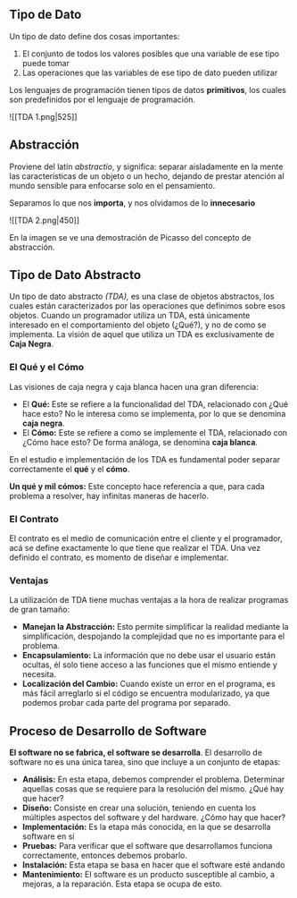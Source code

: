 ## Tipo de Dato

Un tipo de dato define dos cosas importantes:

1. El conjunto de todos los valores posibles que una variable de ese tipo puede tomar
2. Las operaciones que las variables de ese tipo de dato pueden utilizar

Los lenguajes de programación tienen tipos de datos **primitivos**, los cuales son predefinidos por el lenguaje de programación.

![[TDA 1.png|525]]

## Abstracción

Proviene del latín *abstractio*, y significa: separar aisladamente en la mente las características de un objeto o un hecho, dejando de prestar atención al mundo sensible para enfocarse solo en el pensamiento.

Separamos lo que nos **importa**, y nos olvidamos de lo **innecesario**

![[TDA 2.png|450]]

En la imagen se ve una demostración de Picasso del concepto de abstracción.

## Tipo de Dato Abstracto

Un tipo de dato abstracto *(TDA),* es una clase de objetos abstractos, los cuales están caracterizados por las operaciones que definimos sobre esos objetos. Cuando un programador utiliza un TDA, está únicamente interesado en el comportamiento del objeto (¿Qué?), y no de como se implementa. La visión de aquel que utiliza un TDA es exclusivamente de **Caja Negra**.

### El Qué y el Cómo

Las visiones de caja negra y caja blanca hacen una gran diferencia:

- El **Qué:** Este se refiere a la funcionalidad del TDA, relacionado con ¿Qué hace esto? No le interesa como se implementa, por lo que se denomina **caja negra**.
- El **Cómo:** Este se refiere a como se implemente el TDA, relacionado con ¿Cómo hace esto? De forma análoga, se denomina **caja blanca**.

En el estudio e implementación de los TDA es fundamental poder separar correctamente el **qué** y el **cómo**.

**Un qué y mil cómos:** Este concepto hace referencia a que, para cada problema a resolver, hay infinitas maneras de hacerlo.

### El Contrato

El contrato es el medio de comunicación entre el cliente y el programador, acá se define exactamente lo que tiene que realizar el TDA. Una vez definido el contrato, es momento de diseñar e implementar.

### Ventajas

La utilización de TDA tiene muchas ventajas a la hora de realizar programas de gran tamaño:

- **Manejan la Abstracción:** Esto permite simplificar la realidad mediante la simplificación, despojando la complejidad que no es importante para el problema.
- **Encapsulamiento:** La información que no debe usar el usuario están ocultas, él solo tiene acceso a las funciones que el mismo entiende y necesita.
- **Localización del Cambio:** Cuando existe un error en el programa, es más fácil arreglarlo si el código se encuentra modularizado, ya que podemos probar cada parte del programa por separado.

## Proceso de Desarrollo de Software

**El software no se fabrica, el software se desarrolla**. El desarrollo de software no es una única tarea, sino que incluye a un conjunto de etapas:

- **Análisis:** En esta etapa, debemos comprender el problema. Determinar aquellas cosas que se requiere para la resolución del mismo. ¿Qué hay que hacer?
- **Diseño:** Consiste en crear una solución, teniendo en cuenta los múltiples aspectos del software y del hardware. ¿Cómo hay que hacer?
- **Implementación:** Es la etapa más conocida, en la que se desarrolla software en sí
- **Pruebas:** Para verificar que el software que desarrollamos funciona correctamente, entonces debemos probarlo.
- **Instalación:** Esta etapa se basa en hacer que el software esté andando
- **Mantenimiento:** El software es un producto susceptible al cambio, a mejoras, a la reparación. Esta etapa se ocupa de esto.
